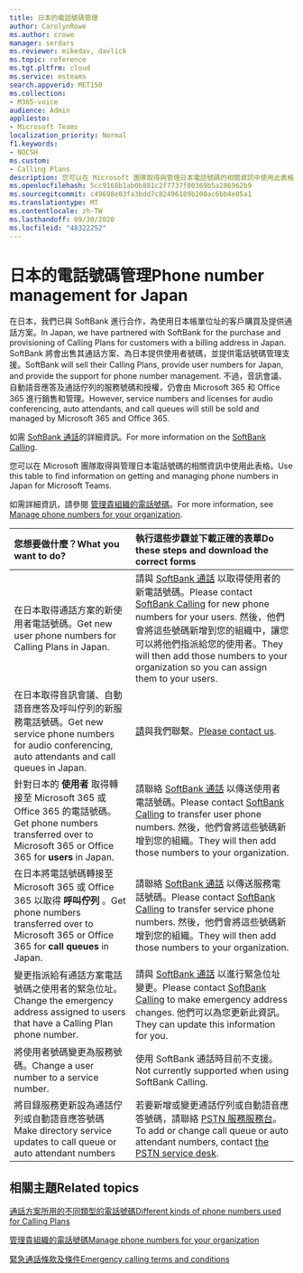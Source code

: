 ```yaml
---
title: 日本的電話號碼管理
author: CarolynRowe
ms.author: crowe
manager: serdars
ms.reviewer: mikedav, davlick
ms.topic: reference
ms.tgt.pltfrm: cloud
ms.service: msteams
search.appverid: MET150
ms.collection:
- M365-voice
audience: Admin
appliesto:
- Microsoft Teams
localization_priority: Normal
f1.keywords:
- NOCSH
ms.custom:
- Calling Plans
description: 您可以在 Microsoft 團隊取得與管理日本電話號碼的相關資訊中使用此表格。
ms.openlocfilehash: 5cc9168b1ab0b881c2f7737f00369b5a286962b9
ms.sourcegitcommit: c49698e03fa3bdd7c82496189b200ac6bb4e05a1
ms.translationtype: MT
ms.contentlocale: zh-TW
ms.lasthandoff: 09/30/2020
ms.locfileid: "48322252"
---
```

# <a name="phone-number-management-for-japan"></a><span data-ttu-id="097ca-103">日本的電話號碼管理</span><span class="sxs-lookup"><span data-stu-id="097ca-103">Phone number management for Japan</span></span>

<span data-ttu-id="097ca-104">在日本，我們已與 SoftBank 進行合作，為使用日本帳單位址的客戶購買及提供通話方案。</span><span class="sxs-lookup"><span data-stu-id="097ca-104">In Japan, we have partnered with SoftBank for the purchase and provisioning of Calling Plans for customers with a billing address in Japan.</span></span> <span data-ttu-id="097ca-105">SoftBank 將會出售其通話方案、為日本提供使用者號碼，並提供電話號碼管理支援。</span><span class="sxs-lookup"><span data-stu-id="097ca-105">SoftBank will sell their Calling Plans, provide user numbers for Japan, and provide the support for phone number management.</span></span> <span data-ttu-id="097ca-106">不過，音訊會議、自動語音應答及通話佇列的服務號碼和授權，仍會由 Microsoft 365 和 Office 365 進行銷售和管理。</span><span class="sxs-lookup"><span data-stu-id="097ca-106">However, service numbers and licenses for audio conferencing, auto attendants, and call queues will still be sold and managed by Microsoft 365 and Office 365.</span></span>

<span data-ttu-id="097ca-107">如需 [SoftBank 通話](https://aka.ms/SoftBankVoicePlan)的詳細資訊。</span><span class="sxs-lookup"><span data-stu-id="097ca-107">For more information on the [SoftBank Calling](https://aka.ms/SoftBankVoicePlan).</span></span>

<span data-ttu-id="097ca-108">您可以在 Microsoft 團隊取得與管理日本電話號碼的相關資訊中使用此表格。</span><span class="sxs-lookup"><span data-stu-id="097ca-108">Use this table to find information on getting and managing phone numbers in Japan for Microsoft Teams.</span></span>

<span data-ttu-id="097ca-109">如需詳細資訊，請參閱  [管理貴組織的電話號碼](manage-phone-numbers-for-your-organization.md)。</span><span class="sxs-lookup"><span data-stu-id="097ca-109">For more information, see  [Manage phone numbers for your organization](manage-phone-numbers-for-your-organization.md).</span></span>
  
|<span data-ttu-id="097ca-110">**您想要做什麼？**</span><span class="sxs-lookup"><span data-stu-id="097ca-110">**What you want to do?**</span></span>|<span data-ttu-id="097ca-111">**執行這些步驟並下載正確的表單**</span><span class="sxs-lookup"><span data-stu-id="097ca-111">**Do these steps and download the correct forms**</span></span>|
|:-----|:-----|
|<span data-ttu-id="097ca-112">在日本取得通話方案的新使用者電話號碼。</span><span class="sxs-lookup"><span data-stu-id="097ca-112">Get new user phone numbers for Calling Plans in Japan.</span></span>|<span data-ttu-id="097ca-113">請與 [SoftBank 通話](https://aka.ms/SoftBankVoicePlan) 以取得使用者的新電話號碼。</span><span class="sxs-lookup"><span data-stu-id="097ca-113">Please contact [SoftBank Calling](https://aka.ms/SoftBankVoicePlan) for new phone numbers for your users.</span></span> <span data-ttu-id="097ca-114">然後，他們會將這些號碼新增到您的組織中，讓您可以將他們指派給您的使用者。</span><span class="sxs-lookup"><span data-stu-id="097ca-114">They will then add those numbers to your organization so you can assign them to your users.</span></span> <br/>
|<span data-ttu-id="097ca-115">在日本取得音訊會議、自動語音應答及呼叫佇列的新服務電話號碼。</span><span class="sxs-lookup"><span data-stu-id="097ca-115">Get new service phone numbers for audio conferencing, auto attendants and call queues in Japan.</span></span>|<span data-ttu-id="097ca-116">[請](mailto:ptnapac@microsoft.com)與我們聯繫。</span><span class="sxs-lookup"><span data-stu-id="097ca-116">[Please contact us](mailto:ptnapac@microsoft.com).</span></span>|
|<span data-ttu-id="097ca-117">針對日本的 **使用者** 取得轉接至 Microsoft 365 或 Office 365 的電話號碼。</span><span class="sxs-lookup"><span data-stu-id="097ca-117">Get phone numbers transferred over to Microsoft 365 or Office 365 for **users** in Japan.</span></span>|<span data-ttu-id="097ca-118">請聯絡 [SoftBank 通話](https://aka.ms/SoftBankVoicePlan) 以傳送使用者電話號碼。</span><span class="sxs-lookup"><span data-stu-id="097ca-118">Please contact [SoftBank Calling](https://aka.ms/SoftBankVoicePlan) to transfer user phone numbers.</span></span> <span data-ttu-id="097ca-119">然後，他們會將這些號碼新增到您的組織。</span><span class="sxs-lookup"><span data-stu-id="097ca-119">They will then add those numbers to your organization.</span></span>  <br/> |
|<span data-ttu-id="097ca-120">在日本將電話號碼轉接至 Microsoft 365 或 Office 365 以取得 **呼叫佇列** 。</span><span class="sxs-lookup"><span data-stu-id="097ca-120">Get phone numbers transferred over to Microsoft 365 or Office 365 for **call queues** in Japan.</span></span>|<span data-ttu-id="097ca-121">請聯絡 [SoftBank 通話](https://aka.ms/SoftBankVoicePlan) 以傳送服務電話號碼。</span><span class="sxs-lookup"><span data-stu-id="097ca-121">Please contact [SoftBank Calling](https://aka.ms/SoftBankVoicePlan) to transfer service phone numbers.</span></span> <span data-ttu-id="097ca-122">然後，他們會將這些號碼新增到您的組織。</span><span class="sxs-lookup"><span data-stu-id="097ca-122">They will then add those numbers to your organization.</span></span>|
|<span data-ttu-id="097ca-123">變更指派給有通話方案電話號碼之使用者的緊急位址。</span><span class="sxs-lookup"><span data-stu-id="097ca-123">Change the emergency address assigned to users that have a Calling Plan phone number.</span></span>|<span data-ttu-id="097ca-124">請與 [SoftBank 通話](https://aka.ms/SoftBankVoicePlan) 以進行緊急位址變更。</span><span class="sxs-lookup"><span data-stu-id="097ca-124">Please contact [SoftBank Calling](https://aka.ms/SoftBankVoicePlan) to make emergency address changes.</span></span> <span data-ttu-id="097ca-125">他們可以為您更新此資訊。</span><span class="sxs-lookup"><span data-stu-id="097ca-125">They can update this information for you.</span></span>|
|<span data-ttu-id="097ca-126">將使用者號碼變更為服務號碼。</span><span class="sxs-lookup"><span data-stu-id="097ca-126">Change a user number to a service number.</span></span> |<span data-ttu-id="097ca-127">使用 SoftBank 通話時目前不支援。</span><span class="sxs-lookup"><span data-stu-id="097ca-127">Not currently supported when using SoftBank Calling.</span></span>|
|<span data-ttu-id="097ca-128">將目錄服務更新設為通話佇列或自動語音應答號碼</span><span class="sxs-lookup"><span data-stu-id="097ca-128">Make directory service updates to call queue or auto attendant numbers</span></span>|<span data-ttu-id="097ca-129">若要新增或變更通話佇列或自動語音應答號碼，請聯絡 [PSTN 服務服務台](contact-pstn-service-desk.md)。</span><span class="sxs-lookup"><span data-stu-id="097ca-129">To add or change call queue or auto attendant numbers, contact [the PSTN service desk](contact-pstn-service-desk.md).</span></span> |

## <a name="related-topics"></a><span data-ttu-id="097ca-130">相關主題</span><span class="sxs-lookup"><span data-stu-id="097ca-130">Related topics</span></span>

[<span data-ttu-id="097ca-131">通話方案所用的不同類型的電話號碼</span><span class="sxs-lookup"><span data-stu-id="097ca-131">Different kinds of phone numbers used for Calling Plans</span></span>](../different-kinds-of-phone-numbers-used-for-calling-plans.md)

[<span data-ttu-id="097ca-132">管理貴組織的電話號碼</span><span class="sxs-lookup"><span data-stu-id="097ca-132">Manage phone numbers for your organization</span></span>](manage-phone-numbers-for-your-organization.md)

[<span data-ttu-id="097ca-133">緊急通話條款及條件</span><span class="sxs-lookup"><span data-stu-id="097ca-133">Emergency calling terms and conditions</span></span>](../emergency-calling-terms-and-conditions.md)
